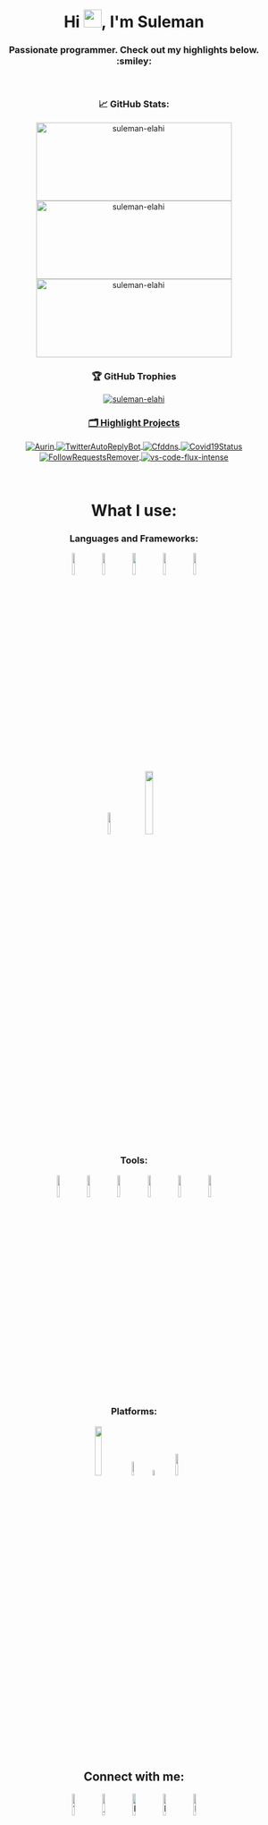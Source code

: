 <h1 align="center">Hi <img src="https://raw.githubusercontent.com/MartinHeinz/MartinHeinz/master/wave.gif" height="32" />, I'm Suleman </h1>
<h3 align="center">Passionate programmer. Check out my highlights below. :smiley: </h3>

<br />

<h3 align="center"> &#x1f4c8; GitHub Stats: </h3>
<p align="center">
<img src="https://github-readme-stats.vercel.app/api?username=suleman-elahi&theme=gruvbox&show_icons=true" alt="suleman-elahi" width="350" height="140"/>
<img src="https://github-readme-stats.vercel.app/api/top-langs?username=suleman-elahi&theme=gruvbox&layout=compact" alt="suleman-elahi" width="350" height="140"/>
<img src="https://github-readme-streak-stats.herokuapp.com/?user=suleman-elahi&theme=gruvbox" alt="suleman-elahi" width="350" height="140"/>
</p>

<h3 align="center"> 🏆 GitHub Trophies </h3>
<p align="center">
<a href="https://github.com/ryo-ma/github-profile-trophy"><img src="https://github-profile-trophy.vercel.app/?username=suleman-elahi&theme=gruvbox&no-bg=false&margin-w=15&margin-h=15&row=2&column=3&no-frame=false&rank=SECRET,SSS,SS,S,AAA,AA,A,B,C,UNKNOWN" alt="suleman-elahi" />
</p>

<h3 align="center"> 🗂️ Highlight Projects  </h3>
<p align="center">
  <a href="https://github.com/Suleman-Elahi/Aurin">
  <img align="center" src="https://github-readme-stats.vercel.app/api/pin/?username=suleman-elahi&repo=Aurin&theme=gruvbox" alt="Aurin" />
<a href="https://github.com/suleman-elahi/TwitterAutoReplyBot">
  <img align="center" src="https://github-readme-stats.vercel.app/api/pin/?username=suleman-elahi&repo=TwitterAutoReplyBot&theme=gruvbox" alt="TwitterAutoReplyBot" />
</a>
<a href="https://github.com/Suleman-Elahi/Cfddns">
  <img align="center" src="https://github-readme-stats.vercel.app/api/pin/?username=suleman-elahi&repo=Cfddns&theme=gruvbox" alt="Cfddns" />
</a>
<a href="https://github.com/suleman-elahi/Covid19Status">
  <img align="center" src="https://github-readme-stats.vercel.app/api/pin/?username=suleman-elahi&repo=Covid19Status&theme=gruvbox" alt="Covid19Status" />
</a>
<a href="https://github.com/suleman-elahi/FollowRequestsRemover">
  <img align="center" src="https://github-readme-stats.vercel.app/api/pin/?username=suleman-elahi&repo=FollowRequestsRemover&theme=gruvbox" alt="FollowRequestsRemover" />
</a>
 <a href="https://github.com/suleman-elahi/vs-code-flux-intense">
  <img align="center" src="https://github-readme-stats.vercel.app/api/pin/?username=suleman-elahi&repo=vs-code-flux-intense&theme=gruvbox" alt="vs-code-flux-intense" />
</a> 
</p>

<br />

<h1 align="center">What I use:</h1>
<h3 align="center">Languages and Frameworks:</h3>
<p align="center">
<code><img width="10%" src="https://www.vectorlogo.zone/logos/python/python-ar21.svg"></code>
<code><img width="10%" src="https://www.vectorlogo.zone/logos/pocoo_flask/pocoo_flask-ar21.svg"></code>
<code><img width="10%" src="https://www.vectorlogo.zone/logos/djangoproject/djangoproject-ar21.svg"></code>
<code><img width="10%" src="https://www.vectorlogo.zone/logos/microsoft_vb/microsoft_vb-ar21.svg"></code>
<code><img width="10%" src="https://www.vectorlogo.zone/logos/javascript/javascript-horizontal.svg"></code>
<br />
<code><img width="10%" src="https://www.vectorlogo.zone/logos/opencv/opencv-ar21.svg"></code>
<code><img width="17%" src="https://matplotlib.org/3.1.0/_images/sphx_glr_logos2_003.png"></code>

</p>
<h3 align="center">Tools:</h3>
<p align="center">
<code><img width="10%" src="https://www.vectorlogo.zone/logos/docker/docker-ar21.svg"></code>
<code><img width="10%" src="https://www.vectorlogo.zone/logos/wordpress/wordpress-ar21.svg"></code>
<code><img width="10%" src="https://www.vectorlogo.zone/logos/heroku/heroku-ar21.svg"></code>
<code><img width="10%" src="https://www.vectorlogo.zone/logos/visualstudio_code/visualstudio_code-ar21.svg"></code>
<code><img width="10%" src="https://upload.wikimedia.org/wikipedia/en/c/cd/Anaconda_Logo.png"></code>  
<code><img width="10%" src="https://www.vectorlogo.zone/logos/amazon_aws/amazon_aws-ar21.svg"></code>
</p>

<h3 align="center">Platforms:</h3>
<p align="center">
<code><img width="15%" src="https://external-content.duckduckgo.com/iu/?u=https%3A%2F%2Fupload.wikimedia.org%2Fwikipedia%2Fcommons%2Fthumb%2F7%2F76%2FKubuntu_logo_and_wordmark.svg%2F1024px-Kubuntu_logo_and_wordmark.svg.png%3Fref%3Dschemecolor&f=1&nofb=1"></code>
<code><img width="8%" src="https://upload.wikimedia.org/wikipedia/commons/8/84/Unofficial_fan_made_Windows_7_logo_variant.svg"></code>
<code><img width="5%" src="https://cdn.iconscout.com/icon/free/png-512/raspberry-18-226046.png"></code>
<code><img width="10%" src="https://www.vectorlogo.zone/logos/apple/apple-ar21.svg"></code>
</p>

<h2 align="center">Connect with me:</h2>
<p align="center">
<a href="https://stackoverflow.com/users/12139409" target="blank"><img align="center" src="https://www.vectorlogo.zone/logos/stackoverflow/stackoverflow-ar21.svg" alt="12139409" width="10%" /></a>
<a href="https://instagram.com/_hewhoremains" target="blank"><img align="center" src="https://www.vectorlogo.zone/logos/instagram/instagram-ar21.svg" alt="_hewhoremains" width="10%" /></a>
<a href="https://discordapp.com/users/zillo#1657" target="blank"><img align="center" src="https://www.vectorlogo.zone/logos/discord/discord-tile.svg" alt="EtrSc4s" width="10%" /></a>
<a href="https://t.me/slmnx" target="blank"><img align="center" src="https://www.vectorlogo.zone/logos/telegram/telegram-ar21.svg" alt="Discord" width="10%" /></a>
<a href="mailto:suleman@12122012.xyz" target="blank"><img align="center" src="https://www.reshot.com/preview-assets/icons/YQULVS5KGD/email-us-YQULVS5KGD.svg" alt="Email" width="10%" /></a>
</p>
